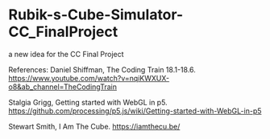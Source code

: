 # Rubik-s-Cube-Simulator-CC_FinalProject
a new idea for the CC Final Project

References: 
Daniel Shiffman, The Coding Train 18.1-18.6. 
https://www.youtube.com/watch?v=nqiKWXUX-o8&ab_channel=TheCodingTrain

Stalgia Grigg, Getting started with WebGL in p5. 
https://github.com/processing/p5.js/wiki/Getting-started-with-WebGL-in-p5

Stewart Smith, I Am The Cube. 
https://iamthecu.be/